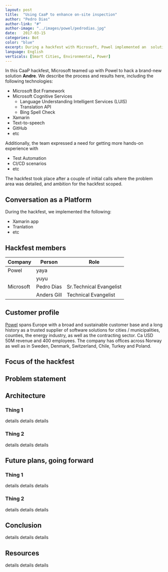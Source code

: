 ```yaml
---
layout: post
title:  "Using CaaP to enhance on-site inspection"
author: "Pedro Dias"
author-link: "#"
author-image: "../images/powel/pedrodias.jpg"
date:   2017-03-15
categories: Bot
color: "blue"
excerpt: During a hackfest with Microsoft, Powel implemented an  solution to help technical staff perform hands-free inspection of Electrical installations
language: English
verticals: [Smart Cities, Environmental, Power]
---
```


In this CaaP hackfest, Microsoft teamed up with Powel to hack a brand-new solution **Andre**. We describe the process and results here, including the following 
technologies:

-  Microsoft Bot Framework
-  Microsoft Cognitive Services
    - Language Understanding Intelligent Services (LUIS)
    - Translation API
    - Bing Spell Check
- Xamarin
- Text-to-speech
- GitHub
- etc

Additionally, the team expressed a need for getting more hands-on experience with
- Test Automation
- CI/CD scenarios
- etc

The hackfest took place after a couple of initial calls where the problem area was detailed, and 
ambition for  the hackfest scoped. 

## Conversation as a Platform
During the hackfest, we implemented the following:
- Xamarin app 
- Tranlation
- etc

## Hackfest members
| Company   | Person               |Role                     |
| -------   | -------------------- | ----------------------- |
| Powel     | yaya                 |                         |
|           | yuyu                 |                         |
| Microsoft | Pedro Dias           | Sr.Technical Evangelist |
|           | Anders Gill          | Technical Evangelist    |


## Customer profile

[Powel](http://www.powel.com/) spans Europe with a broad and sustainable customer base and a long history
as a trusted supplier of software solutions for cities / municipalities, counties,
the energy industry, as well as the contracting sector. Ca USD 50M revenue and
400 employees. The company has offices across Norway as well as in Sweden,
Denmark, Switzerland, Chile, Turkey and Poland.

## Focus of the hackfest


## Problem statement

## Architecture

### Thing 1
details details details

### Thing 2
details details details

## Future plans, going forward

### Thing 1
details details details

### Thing 2
details details details

## Conclusion
details details details

## Resources
details details details